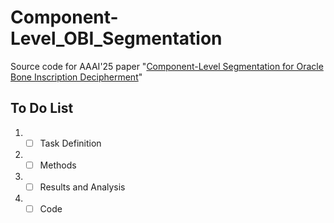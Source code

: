 # Component-Level_OBI_Segmentation
Source code for AAAI'25 paper "[Component-Level Segmentation for Oracle Bone Inscription Decipherment]()"

## To Do List
1. -[ ] Task Definition
2. -[ ] Methods
3. -[ ] Results and Analysis
4. -[ ] Code
